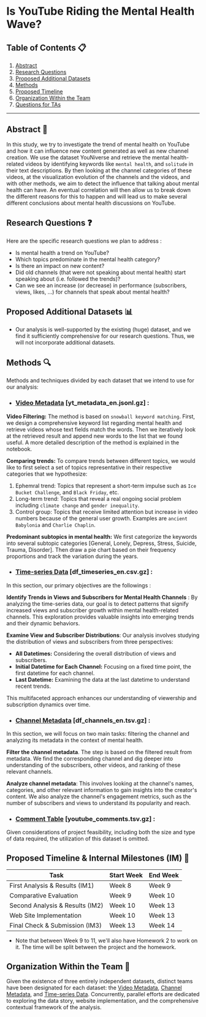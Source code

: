 # Is YouTube Riding the Mental Health Wave?

## Table of Contents 📋
1. [Abstract](#abstract)
2. [Research Questions](#research-questions)
3. [Proposed Additional Datasets](#proposed-additional-datasets)
4. [Methods](#methods)
5. [Proposed Timeline](#proposed-timeline--internal-milestones-im-)
6. [Organization Within the Team](#organization-within-the-team)
7. [Questions for TAs](#questions-for-tas-optional)

---

## Abstract 📝
<!-- A brief overview (around 150 words) describing the project's idea and goals. Discuss the motivation behind the project, the story you aim to tell, and why it's significant. -->

In this study, we try to investigate the trend of mental health on YouTube and how it can influence new content generated as well as new channel creation. We use the dataset YouNiverse and retrieve the mental health-related videos by identifying keywords like `mental health`, and `solitude` in their text descriptions. By then looking at the channel categories of these videos, at the visualization evolution of the channels and the videos, and with other methods, we aim to detect the influence that talking about mental health can have. An eventual correlation will then allow us to break down the different reasons for this to happen and will lead us to make several different conclusions about mental health discussions on YouTube.


## Research Questions ❓
<!-- - List the specific research questions you plan to address during the project. This helps to outline the scope and focus of your data analysis. -->
Here are the specific research questions we plan to address :
- Is mental health a trend on YouTube?
- Which topics predominate in the mental health category?
- Is there an impact on new content?
- Did old channels (that were not speaking about mental health) start speaking about (i.e. followed the trends)?
- Can we see an increase (or decrease) in performance (subscribers, views, likes, ...) for channels that speak about mental health?


## Proposed Additional Datasets 📊
<!-- - If applicable, provide a list of additional datasets you intend to use. Include details on how you plan to acquire, manage, process, and enrich these datasets. Consider data size and format, and demonstrate that you've familiarized yourself with relevant documentation. -->
- Our analysis is well-supported by the existing (huge) dataset, and we find it sufficiently comprehensive for our research questions. Thus, we will not incorporate additional datasets.

## Methods 🔍
<!-- - Briefly describe the methods and techniques you intend to use for the data analysis. This could include statistical methods, machine learning algorithms, or any other relevant approaches. -->
Methods and techniques divided by each dataset that we intend to use for our analysis: 

- ### [Video Metadata](#video-metadata-yt_metadata_enjsonlgz) [yt_metadata_en.jsonl.gz] :

**Video Filtering:** The method is based on `snowball keyword matching`. First, we design a comprehensive keyword list regarding mental health and retrieve videos whose text fields match the words. Then we iteratively look at the retrieved result and append new words to the list that we found useful. A more detailed description of the method is explained in the notebook.

**Comparing trends:** To compare trends between different topics, we would like to first select a set of topics representative in their respective categories that we hypothesize:

1. Ephemral trend: Topics that represent a short-term impulse such as `Ice Bucket Challenge`, and `Black Friday`, etc.
2. Long-term trend: Topics that reveal a real ongoing social problem including `climate change` and `gender inequality`.
3. Control group: Topics that receive limited attention but increase in video numbers because of the general user growth. Examples are `ancient Babylonia` and `Charlie Chaplin`.

**Predominant subtopics in mental health:** We first categorize the keywords into several subtopic categories [General, Lonely, Depress, Stress, Suicide, Trauma, Disorder]. Then draw a pie chart based on their frequency proportions and track the variation during the years.

<!-- From the resulting plots in the notebook, we discover the plot line pattern for each topic is:
| Topic                | Topic Type           | Line pattern         |
| -------------------- | -------------------- | -------------------- |
| Mental health        | *To be investigated* | Gradual Increase     |
| Gender inequality    | Long-going trend     | Gradual Increase     |
| Climate change       | Long-going trend     | Gradual Increase     | 
| Black Friday         | Ephemral trend       | Periodic Spikes      |
| Pokémon GO           | Ephemral trend       | Sudden Peaks         |
| Ice Bucket Challenge | Ephemral trend       | Sudden Peaks         |
| Ancient Babylon      | Control group            | Gradual Increase     |
| Charlie Chaplin      | Control group            | Fluctuating Patterns |
| Comedy               | Control group            | Gradual Increase     | -->


<!-- 1. Sudden Peaks: A sharp increase in the number of videos over a short period might suggest a trend, especially if it's followed by a sharp decline. Trends often correlate with a viral event or a fad that quickly gains and then loses public interest.
2. Gradual Increase: A steady or sequential increase in the number of videos over a longer period may indicate a growing concern or interest in an issue, suggesting it's an ongoing topic rather than a fleeting trend.
3. Sustained Levels: If after a rise, the number of videos remains consistently high instead of dropping back down, this could imply that the topic has evolved into an enduring issue.
4. Periodic Spikes: Repeated spikes could indicate recurring interest in a topic, which could be a trend that comes back in waves, possibly tied to seasonal events or recurring triggers. Examples are Black Friday as shown in our code, election, Olympics etc.
5. Fluctuating Patterns: If the number of videos varies irregularly without a clear trend or seasonality, this could indicate fluctuating interest in the topic. Such a pattern may be driven by sporadic events or news that intermittently captures public attention.  -->

<!-- From the result we see: Videos related to mental health issues are likely to follow a gradual increase pattern, which either be categorized into long-term trend or control groups. Notice,
*  Real social problems usually have a long-term impact on people's lives, which keeps the conversation going and leads to a steady creation of content.
*  On the other hand, control group videos may have been faded out from people's focus, yet they increase proportionally together with the rising number of YouTube users. We can notice that their proportion to all videos have a rather constant expectation value in long term. -->

<!-- | Subtopics                | Keywords           |
| -------------------- | -------------------- | 
| General        | [mental health, mental illness, emo, psycho, psychiatr] | 
| Lonely    | [solitude, alone, lonely, loneliness]     |
| Depress      | depress     | 
| Stress        | stress,  anxiety, anxious      |
| Suicide          | suicid         |
| Trauma | trauma, ptsd         |
| Disorder     | disorder          |  -->
- ### [Time-series Data](#time-series-data-df_timeseries_encsvgz) [df_timeseries_en.csv.gz] : 


In this section, our primary objectives are the followings :

**Identify Trends in Views and Subscribers for Mental Health Channels** : By analyzing the time-series data, our goal is to detect patterns that signify increased views and subscriber growth within mental health-related channels. This exploration provides valuable insights into emerging trends and their dynamic behaviors.

**Examine View and Subscriber Distributions**: Our analysis involves studying the distribution of views and subscribers from three perspectives:

   - **All Datetimes:** Considering the overall distribution of views and subscribers.
   - **Initial Datetime for Each Channel:** Focusing on a fixed time point, the first datetime for each channel.
   - **Last Datetime:** Examining the data at the last datetime to understand recent trends.

This multifaceted approach enhances our understanding of viewership and subscription dynamics over time.

- ### [Channel Metadata](#channel-metadata-df_channels_entsvgz) [df_channels_en.tsv.gz] : 
<!-- Processing the channel metadata is an important step in understanding the context of a video on YouTube. It allows us to gain insights into the creator's content, their audience, and the overall tone of their channel.  -->
In this section, we will focus on two main tasks: filtering the channel and analyzing its metadata in the context of mental health.

**Filter the channel metadata**. The step is based on the filtered result from metadata. We find the corresponding channel and dig deeper into understanding of the subscribers, other videos, and ranking of these relevant channels.

**Analyze channel metadata**: This involves looking at the channel's names, categories, and other relevant information to gain insights into the creator's content. We also analyze the channel's engagement metrics, such as the number of subscribers and views to understand its popularity and reach.
<!-- 
Overall, processing the channel metadata is an important step in understanding the context of a video on YouTube. It allows us to gain insights into the creator's content, their audience, and the overall tone of their channel. By filtering and analyzing the metadata, we can make more informed decisions about the videos we watch and the creators we follow. -->

- ### [Comment Table](#comment-table-youtube_commentstsvgz) [youtube_comments.tsv.gz] : 
Given considerations of project feasibility, including both the size and type of data required, the utilization of this dataset is omitted.

## Proposed Timeline & Internal Milestones (IM) 📅
<!-- | Idea Generation                   | Week 1     | Week 6    |
| Data Story Context                | Week 7     | Week 7    |
| Data Preprocessing                | Week 7     | Week 8    | -->
| Task                              | Start Week | End Week  |
| --------------------------------- | ---------- | --------- |
| First Analysis & Results (IM1)    | Week 8     | Week 9    |
| Comparative Evaluation            | Week 9     | Week 10   |
| Second Analysis & Results (IM2)   | Week 10    | Week 13   |
| Web Site Implementation           | Week 10    | Week 13   |
| Final Check & Submission (IM3)    | Week 13    | Week 14   |

- Note that between Week 9 to 11, we'll also have Homework 2 to work on it. The time will be split between the project and the homework.

## Organization Within the Team 🤝
<!-- - List internal milestones for the team, leading up to project Milestone P3. This section helps ensure everyone is on the same page regarding responsibilities and progress. -->
<!-- In the pursuit of enhanced efficiency, task allocation within our team adheres to a systematic approach.  -->
Given the existence of three entirely independent datasets, distinct teams have been designated for each dataset: the [Video Metadata](#video-metadata), [Channel Metadata](#channel-metadata), and [Time-series Data](#time-series-data). Concurrently, parallel efforts are dedicated to exploring the data story, website implementation, and the comprehensive contextual framework of the analysis.

<!-- Recognizing the challenging nature of the [Video Metadata](#video-metadata), a proportionally augmented team has been assigned to navigate its complexities. Concurrently, parallel efforts are dedicated to exploring the data story, web site implementation, and the comprehensive contextual framework of the analysis. -->

<!-- After we look at the data and get some initial results, we'll compare them. In the next rounds of analysis, we might work together to combine datasets if it makes sense. This way, everyone on the team stays involved and contributes to the analysis. -->


